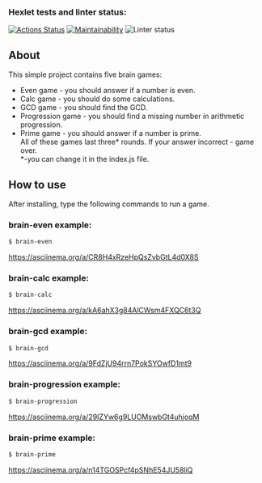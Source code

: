 ### Hexlet tests and linter status:
[![Actions Status](https://github.com/ssk93-dev/frontend-project-lvl1/workflows/hexlet-check/badge.svg)](https://github.com/ssk93-dev/frontend-project-lvl1/actions)
[![Maintainability](https://api.codeclimate.com/v1/badges/a99a88d28ad37a79dbf6/maintainability)](https://codeclimate.com/github/ssk93-dev/frontend-project-lvl1/maintainability)
![Linter status](https://github.com/ssk93-dev/frontend-project-lvl1/actions/workflows/lint.yml/badge.svg)
## About
This simple project contains five brain games:
* Even game - you should answer if a number is even.
* Calc game - you should do some calculations.
* GCD game - you should find the GCD.
* Progression game - you should find a missing number in arithmetic progression.
* Prime game - you should answer if a number is prime. <br>
All of these games last three* rounds. If your answer incorrect - game over. <br>
*-you can change it in the index.js file.
## How to use
After installing, type the following commands to run a game.
### brain-even example:
```sh
$ brain-even
```
https://asciinema.org/a/CR8H4xRzeHpQsZvbGtL4d0X8S
### brain-calc example:
```sh
$ brain-calc
```
https://asciinema.org/a/kA6ahX3g84AlCWsm4FXQC6t3Q
### brain-gcd example:
```sh
$ brain-gcd
```
https://asciinema.org/a/9FdZjU94rrn7PokSYOwfD1mt9
### brain-progression example:
```sh
$ brain-progression
```
https://asciinema.org/a/29IZYw6g9LUOMswbGt4uhjoqM
### brain-prime example:
```sh
$ brain-prime
```
https://asciinema.org/a/n14TGOSPcf4pSNhE54JU58liQ
